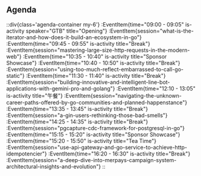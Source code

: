 ## Agenda

::div{class='agenda-container my-6'}
:EventItem{time="09:00 - 09:05" is-activity speaker="GTB" title="Opening"}
:EventItem{session="what-is-the-iterator-and-how-does-it-build-an-ecosystem-in-go"}
:EventItem{time="09:45 - 09:55" is-activity title="Break"}
:EventItem{session="mastering-large-size-http-requests-in-the-modern-web"}
:EventItem{time="10:35 - 10:40" is-activity title="Sponsor Showcase"}
:EventItem{time="10:40 - 10:50" is-activity title="Break"}
:EventItem{session="using-too-much-reflect-embarrassed-to-call-go-static"}
:EventItem{time="11:30 - 11:40" is-activity title="Break"}
:EventItem{session="building-innovative-and-intelligent-line-bot-applications-with-gemini-pro-and-golang"}
:EventItem{time="12:10 - 13:05" is-activity title="午餐"}
:EventItem{session="navigating-the-unknown-career-paths-offered-by-go-communities-and-planned-happenstance"}
:EventItem{time="13:35 - 13:45" is-activity title="Break"}
:EventItem{session="a-gin-users-rethinking-those-bad-smells"}
:EventItem{time="14:25 - 14:35" is-activity title="Break"}
:EventItem{session="pgcapture-cdc-framework-for-postgresql-in-go"}
:EventItem{time="15:15 - 15:20" is-activity title="Sponsor Showcase"}
:EventItem{time="15:20 - 15:50" is-activity title="Tea Time"}
:EventItem{session="use-api-gateway-and-go-service-to-achieve-http-idempotencier"}
:EventItem{time="16:20 - 16:30" is-activity title="Break"}
:EventItem{session="a-deep-dive-into-merpays-campaign-system-architectural-insights-and-evolution"}
::
